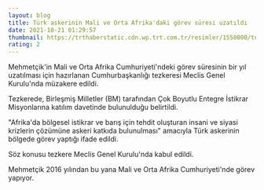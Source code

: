 ```yaml
--- 
layout: blog
title: Türk askerinin Mali ve Orta Afrika'daki görev süresi uzatıldı
date: 2021-10-21 01:29:57
thumbnail: https://trthaberstatic.cdn.wp.trt.com.tr/resimler/1550000/turk-askeri-msb-1550294.jpg
rating: 2
---
```

<p>
	Mehmetçik'in Mali ve Orta Afrika Cumhuriyeti'ndeki görev süresinin bir yıl uzatılması için hazırlanan Cumhurbaşkanlığı tezkeresi Meclis Genel Kurulu'nda müzakere edildi.</p>
<p>
	Tezkerede, Birleşmiş Milletler (BM) tarafından Çok Boyutlu Entegre İstikrar Misyonlarına katılım davetinde bulunulduğu belirtildi.</p>
<p>
	"Afrika'da bölgesel istikrar ve barış için tehdit oluşturan insani ve siyasi krizlerin çözümüne askeri katkıda bulunulması" amacıyla Türk askerinin bölgede görev yaptığı ifade edildi.</p>
<p>
	Söz konusu tezkere Meclis Genel Kurulu'nda kabul edildi.</p>
<p>
	Mehmetçik 2016 yılından bu yana Mali ve Orta Afrika Cumhuriyeti'nde görev yapıyor.</p>
